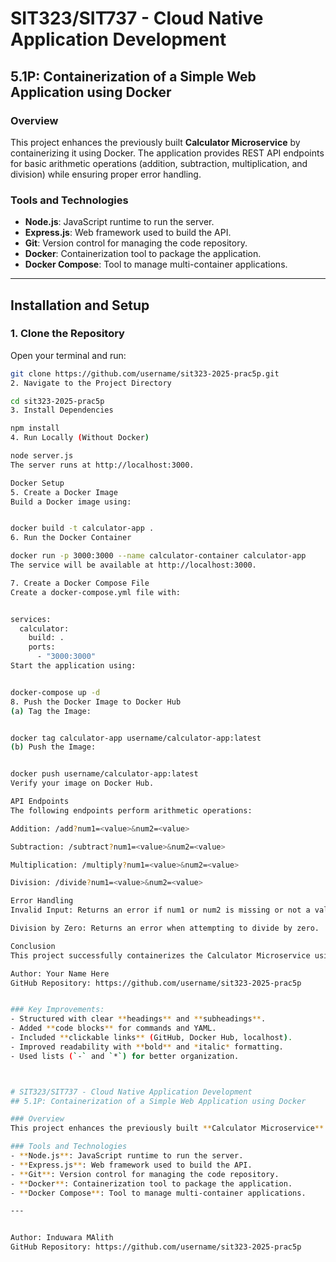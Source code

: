 # SIT323/SIT737 - Cloud Native Application Development  
## 5.1P: Containerization of a Simple Web Application using Docker  

### Overview  
This project enhances the previously built **Calculator Microservice** by containerizing it using Docker. The application provides REST API endpoints for basic arithmetic operations (addition, subtraction, multiplication, and division) while ensuring proper error handling.  

### Tools and Technologies  
- **Node.js**: JavaScript runtime to run the server.  
- **Express.js**: Web framework used to build the API.  
- **Git**: Version control for managing the code repository.  
- **Docker**: Containerization tool to package the application.  
- **Docker Compose**: Tool to manage multi-container applications.  

---

## Installation and Setup  

### 1. Clone the Repository  
Open your terminal and run:  
```bash
git clone https://github.com/username/sit323-2025-prac5p.git
2. Navigate to the Project Directory

cd sit323-2025-prac5p
3. Install Dependencies

npm install
4. Run Locally (Without Docker)

node server.js
The server runs at http://localhost:3000.

Docker Setup
5. Create a Docker Image
Build a Docker image using:


docker build -t calculator-app .
6. Run the Docker Container

docker run -p 3000:3000 --name calculator-container calculator-app
The service will be available at http://localhost:3000.

7. Create a Docker Compose File
Create a docker-compose.yml file with:


services:
  calculator:
    build: .
    ports:
      - "3000:3000"
Start the application using:


docker-compose up -d
8. Push the Docker Image to Docker Hub
(a) Tag the Image:


docker tag calculator-app username/calculator-app:latest
(b) Push the Image:


docker push username/calculator-app:latest
Verify your image on Docker Hub.

API Endpoints
The following endpoints perform arithmetic operations:

Addition: /add?num1=<value>&num2=<value>

Subtraction: /subtract?num1=<value>&num2=<value>

Multiplication: /multiply?num1=<value>&num2=<value>

Division: /divide?num1=<value>&num2=<value>

Error Handling
Invalid Input: Returns an error if num1 or num2 is missing or not a valid number.

Division by Zero: Returns an error when attempting to divide by zero.

Conclusion
This project successfully containerizes the Calculator Microservice using Docker and deploys it with Docker Compose. The image is pushed to Docker Hub, making it easily shareable and deployable across environments.

Author: Your Name Here
GitHub Repository: https://github.com/username/sit323-2025-prac5p


### Key Improvements:  
- Structured with clear **headings** and **subheadings**.  
- Added **code blocks** for commands and YAML.  
- Included **clickable links** (GitHub, Docker Hub, localhost).  
- Improved readability with **bold** and *italic* formatting.  
- Used lists (`-` and `*`) for better organization.  



# SIT323/SIT737 - Cloud Native Application Development  
## 5.1P: Containerization of a Simple Web Application using Docker  

### Overview  
This project enhances the previously built **Calculator Microservice** by containerizing it using Docker. The application provides REST API endpoints for basic arithmetic operations (addition, subtraction, multiplication, and division) while ensuring proper error handling.  

### Tools and Technologies  
- **Node.js**: JavaScript runtime to run the server.  
- **Express.js**: Web framework used to build the API.  
- **Git**: Version control for managing the code repository.  
- **Docker**: Containerization tool to package the application.  
- **Docker Compose**: Tool to manage multi-container applications.  

---


Author: Induwara MAlith
GitHub Repository: https://github.com/username/sit323-2025-prac5p


